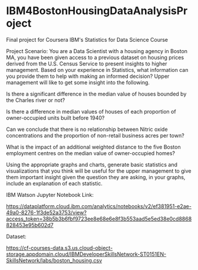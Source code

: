 # IBM4BostonHousingDataAnalysisProject

Final project for Coursera IBM's Statistics for Data Science Course

Project Scenario: You are a Data Scientist with a housing agency in Boston MA, you have been given access to a previous dataset on housing prices derived from the U.S. Census Service to present insights to higher management. Based on your experience in Statistics, what information can you provide them to help with making an informed decision? Upper management will like to get some insight into the following.

Is there a significant difference in the median value of houses bounded by the Charles river or not?

Is there a difference in median values of houses of each proportion of owner-occupied units built before 1940?

Can we conclude that there is no relationship between Nitric oxide concentrations and the proportion of non-retail business acres per town?

What is the impact of an additional weighted distance to the five Boston employment centres on the median value of owner-occupied homes?

Using the appropriate graphs and charts, generate basic statistics and visualizations that you think will be useful for the upper management to give them important insight given the question they are asking, in your graphs, include an explanation of each statistic. 

IBM Watson Jupyter Notebook Link:

https://dataplatform.cloud.ibm.com/analytics/notebooks/v2/ef381951-e2ae-49a0-8276-1f3de52a3753/view?access_token=38b5b3b6fbf9723ee8e68e6e8f3b553aad5e5ed38e0cd8868828453e95b602d7

Dataset:

https://cf-courses-data.s3.us.cloud-object-storage.appdomain.cloud/IBMDeveloperSkillsNetwork-ST0151EN-SkillsNetwork/labs/boston_housing.csv
